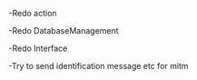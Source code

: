 -Redo action

-Redo DatabaseManagement

-Redo Interface

-Try to send identification message etc for mitm